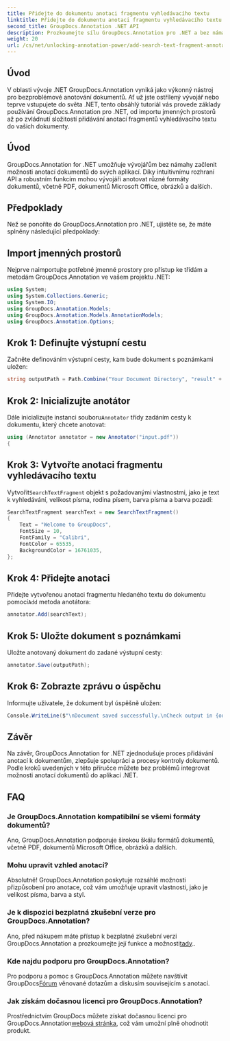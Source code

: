 ```yaml
---
title: Přidejte do dokumentu anotaci fragmentu vyhledávacího textu
linktitle: Přidejte do dokumentu anotaci fragmentu vyhledávacího textu
second_title: GroupDocs.Annotation .NET API
description: Prozkoumejte sílu GroupDocs.Annotation pro .NET a bez námahy přidejte do svých aplikací možnosti anotací dokumentů.
weight: 20
url: /cs/net/unlocking-annotation-power/add-search-text-fragment-annotation/
---
```

## Úvod
V oblasti vývoje .NET GroupDocs.Annotation vyniká jako výkonný nástroj pro bezproblémové anotování dokumentů. Ať už jste ostřílený vývojář nebo teprve vstupujete do světa .NET, tento obsáhlý tutoriál vás provede základy používání GroupDocs.Annotation pro .NET, od importu jmenných prostorů až po zvládnutí složitostí přidávání anotací fragmentů vyhledávacího textu do vašich dokumenty.
## Úvod
GroupDocs.Annotation for .NET umožňuje vývojářům bez námahy začlenit možnosti anotací dokumentů do svých aplikací. Díky intuitivnímu rozhraní API a robustním funkcím mohou vývojáři anotovat různé formáty dokumentů, včetně PDF, dokumentů Microsoft Office, obrázků a dalších.
## Předpoklady
Než se ponoříte do GroupDocs.Annotation pro .NET, ujistěte se, že máte splněny následující předpoklady:

## Import jmenných prostorů
Nejprve naimportujte potřebné jmenné prostory pro přístup ke třídám a metodám GroupDocs.Annotation ve vašem projektu .NET:
```csharp
using System;
using System.Collections.Generic;
using System.IO;
using GroupDocs.Annotation.Models;
using GroupDocs.Annotation.Models.AnnotationModels;
using GroupDocs.Annotation.Options;
```
## Krok 1: Definujte výstupní cestu
Začněte definováním výstupní cesty, kam bude dokument s poznámkami uložen:
```csharp
string outputPath = Path.Combine("Your Document Directory", "result" + Path.GetExtension("input.pdf"));
```
## Krok 2: Inicializujte anotátor
 Dále inicializujte instanci souboru`Annotator` třídy zadáním cesty k dokumentu, který chcete anotovat:
```csharp
using (Annotator annotator = new Annotator("input.pdf"))
{
```
## Krok 3: Vytvořte anotaci fragmentu vyhledávacího textu
 Vytvořit`SearchTextFragment` objekt s požadovanými vlastnostmi, jako je text k vyhledávání, velikost písma, rodina písem, barva písma a barva pozadí:
```csharp
SearchTextFragment searchText = new SearchTextFragment()
{
    Text = "Welcome to GroupDocs",
    FontSize = 10,
    FontFamily = "Calibri",
    FontColor = 65535,
    BackgroundColor = 16761035,
};
```
## Krok 4: Přidejte anotaci
 Přidejte vytvořenou anotaci fragmentu hledaného textu do dokumentu pomocí`Add` metoda anotátora:
```csharp
annotator.Add(searchText);
```
## Krok 5: Uložte dokument s poznámkami
Uložte anotovaný dokument do zadané výstupní cesty:
```csharp
annotator.Save(outputPath);
```
## Krok 6: Zobrazte zprávu o úspěchu
Informujte uživatele, že dokument byl úspěšně uložen:
```csharp
Console.WriteLine($"\nDocument saved successfully.\nCheck output in {outputPath}.");
```

## Závěr
Na závěr, GroupDocs.Annotation for .NET zjednodušuje proces přidávání anotací k dokumentům, zlepšuje spolupráci a procesy kontroly dokumentů. Podle kroků uvedených v této příručce můžete bez problémů integrovat možnosti anotací dokumentů do aplikací .NET.
## FAQ
### Je GroupDocs.Annotation kompatibilní se všemi formáty dokumentů?
Ano, GroupDocs.Annotation podporuje širokou škálu formátů dokumentů, včetně PDF, dokumentů Microsoft Office, obrázků a dalších.
### Mohu upravit vzhled anotací?
Absolutně! GroupDocs.Annotation poskytuje rozsáhlé možnosti přizpůsobení pro anotace, což vám umožňuje upravit vlastnosti, jako je velikost písma, barva a styl.
### Je k dispozici bezplatná zkušební verze pro GroupDocs.Annotation?
 Ano, před nákupem máte přístup k bezplatné zkušební verzi GroupDocs.Annotation a prozkoumejte její funkce a možnosti[tady](https://releases.groupdocs.com/)..
### Kde najdu podporu pro GroupDocs.Annotation?
 Pro podporu a pomoc s GroupDocs.Annotation můžete navštívit GroupDocs[Fórum](https://forum.groupdocs.com/c/annotation/10) věnované dotazům a diskusím souvisejícím s anotací.
### Jak získám dočasnou licenci pro GroupDocs.Annotation?
 Prostřednictvím GroupDocs můžete získat dočasnou licenci pro GroupDocs.Annotation[webová stránka](https://purchase.groupdocs.com/temporary-license/), což vám umožní plně ohodnotit produkt.